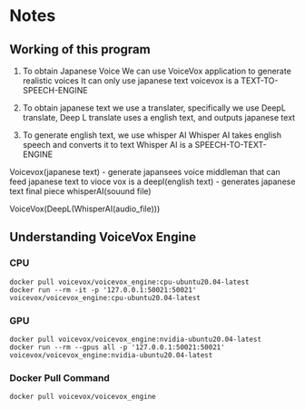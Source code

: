 # Notes

## Working of this program
1) To obtain Japanese Voice
    We can use VoiceVox application to generate realistic voices
    It can only use japanese text
    voicevox is a TEXT-TO-SPEECH-ENGINE

2) To obtain japanese text we use a translater, specifically we use
    DeepL translate, 
    Deep L translate uses a english text, and outputs japanese text

3) To generate english text, we use whisper AI
    Whisper AI takes english speech and converts it to text
    Whisper AI is a SPEECH-TO-TEXT-ENGINE


Voicevox(japanese text) - generate japansees voice
middleman that can feed japanese text to vioce vox is a
deepl(english text) - generates japanese text
final piece
whisperAI(souund file)

VoiceVox(DeepL(WhisperAI(audio_file)))

## Understanding VoiceVox Engine
### CPU
```
docker pull voicevox/voicevox_engine:cpu-ubuntu20.04-latest
docker run --rm -it -p '127.0.0.1:50021:50021' voicevox/voicevox_engine:cpu-ubuntu20.04-latest
```
### GPU
```
docker pull voicevox/voicevox_engine:nvidia-ubuntu20.04-latest
docker run --rm --gpus all -p '127.0.0.1:50021:50021' voicevox/voicevox_engine:nvidia-ubuntu20.04-latest
```
### Docker Pull Command
```
docker pull voicevox/voicevox_engine
```
